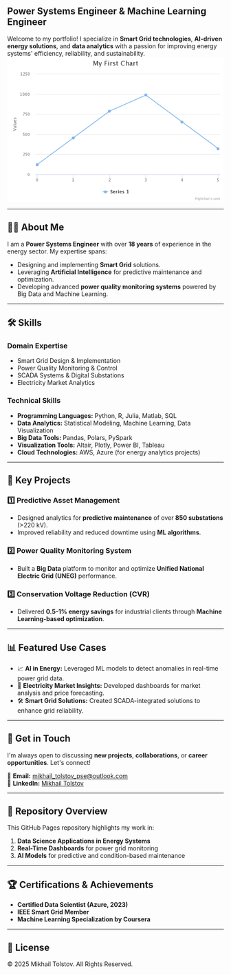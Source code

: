 ## Power Systems Engineer & Machine Learning Engineer 

Welcome to my portfolio! I specialize in **Smart Grid technologies**, **AI-driven energy solutions**, and **data analytics** with a passion for improving energy systems' efficiency, reliability, and sustainability.
![Alt text describing the image](assets/my_chart2.png)

---

## 👨‍💻 About Me

I am a **Power Systems Engineer** with over **18 years** of experience in the energy sector. My expertise spans:

- Designing and implementing **Smart Grid** solutions.
- Leveraging **Artificial Intelligence** for predictive maintenance and optimization.
- Developing advanced **power quality monitoring systems** powered by Big Data and Machine Learning.

---

## 🛠️ Skills

### **Domain Expertise**
- Smart Grid Design & Implementation
- Power Quality Monitoring & Control
- SCADA Systems & Digital Substations
- Electricity Market Analytics

### **Technical Skills**
- **Programming Languages:** Python, R, Julia, Matlab, SQL  
- **Data Analytics:** Statistical Modeling, Machine Learning, Data Visualization  
- **Big Data Tools:** Pandas, Polars, PySpark  
- **Visualization Tools:** Altair, Plotly, Power BI, Tableau  
- **Cloud Technologies:** AWS, Azure (for energy analytics projects)  

---

## 🔬 Key Projects

### 1️⃣ **Predictive Asset Management**
- Designed analytics for **predictive maintenance** of over **850 substations** (>220 kV).
- Improved reliability and reduced downtime using **ML algorithms**.

### 2️⃣ **Power Quality Monitoring System**
- Built a **Big Data** platform to monitor and optimize **Unified National Electric Grid (UNEG)** performance.

### 3️⃣ **Conservation Voltage Reduction (CVR)**
- Delivered **0.5-1% energy savings** for industrial clients through **Machine Learning-based optimization**.

---

## 📊 Featured Use Cases

- 📈 **AI in Energy:** Leveraged ML models to detect anomalies in real-time power grid data.
- 🧩 **Electricity Market Insights:** Developed dashboards for market analysis and price forecasting.
- 🛠️ **Smart Grid Solutions:** Created SCADA-integrated solutions to enhance grid reliability.

---

## 🚀 Get in Touch

I'm always open to discussing **new projects**, **collaborations**, or **career opportunities**. Let's connect!  

📧 **Email:** [mikhail_tolstov_pse@outlook.com](mailto:mikhail_tolstov_pse@outlook.com)  
💼 **LinkedIn:** [Mikhail Tolstov](https://www.linkedin.com/in/mikhail-tolstov-b6733662/)  

---

## 📂 Repository Overview

This GitHub Pages repository highlights my work in:

1. **Data Science Applications in Energy Systems**
2. **Real-Time Dashboards** for power grid monitoring
3. **AI Models** for predictive and condition-based maintenance

---

## 🏆 Certifications & Achievements

- **Certified Data Scientist (Azure, 2023)**  
- **IEEE Smart Grid Member**  
- **Machine Learning Specialization by Coursera**  

---

## 📜 License

&copy; 2025 Mikhail Tolstov. All Rights Reserved.

